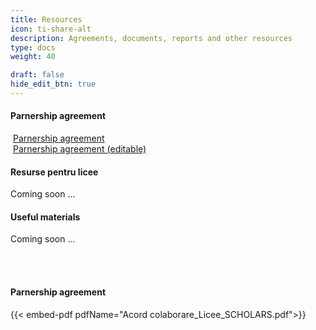 ```yaml
---
title: Resources
icon: ti-share-alt
description: Agreements, documents, reports and other resources
type: docs
weight: 40

draft: false
hide_edit_btn: true
---
```

<!-- ti-import -->
<!-- type: dpg-standard -->

<!--
type: redirect
redirectUrl: https://www.unicef.org/innovation/
-->


#### Parnership agreement

<i class="fas fa-file-pdf"></i>&nbsp;<a href="/pdfs/Acord colaborare_Licee_SCHOLARS.pdf" download>Parnership agreement</a> <br>
<i class="fas fa-file-word"></i>&nbsp;<a href="/words/Acord colaborare_Licee_SCHOLARS.docx" download>Parnership agreement (editable)</a>

#### Resurse pentru licee

Coming soon ...


#### Useful materials

Coming soon ...


<br></br>
#### Parnership agreement

{{< embed-pdf pdfName="Acord colaborare_Licee_SCHOLARS.pdf">}}

